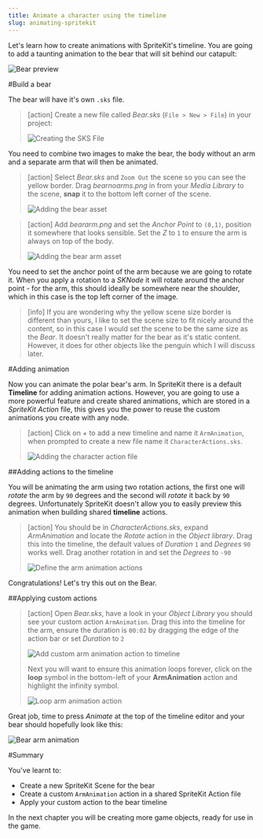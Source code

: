 ```yaml
---
title: Animate a character using the timeline
slug: animating-spritekit
---
```


Let's learn how to create animations with SpriteKit's timeline. You are going to add a taunting animation to the bear that will sit behind our catapult:

![Bear preview](../Tutorial-Images/bear_inaction_preview.png)

#Build a bear

The bear will have it's own `.sks` file.

> [action]
> Create a new file called *Bear.sks* (`File > New > File`) in your project:
>
> ![Creating the SKS File](../Tutorial-Images/xcode_add_sks.png)

You need to combine two images to make the bear, the body without an arm and a separate arm that will then be animated.

> [action]
> Select *Bear.sks* and `Zoom Out` the scene so you can see the yellow border.
> Drag *bearnoarms.png* in from your *Media Library* to the scene, **snap** it to the bottom left corner of the scene.
>
> ![Adding the bear asset](../Tutorial-Images/xcode_spritekit_add_bearnoarm.png)

<!--  -->

> [action]
> Add *beararm.png* and set the *Anchor Point* to `(0,1)`, position it somewhere that looks sensible.
> Set the *Z* to `1` to ensure the arm is always on top of the body.
>
> ![Adding the bear arm asset](../Tutorial-Images/xcode_spritekit_add_bear_arm.png)

You need to set the anchor point of the arm because we are going to rotate it. When you apply a rotation to a *SKNode* it will rotate around the anchor point - for the arm, this should ideally be somewhere near the shoulder, which in this case is the top left corner of the image.

> [info]
>If you are wondering why the yellow scene size border is different than yours, I like to set the scene size to fit nicely around the content, so in this case I would set the scene to be the same size as the *Bear*.
> It doesn't really matter for the bear as it's static content.  However, it does for other objects like the penguin which I will discuss later.

#Adding animation

Now you can animate the polar bear's arm. In SpriteKit there is a default **Timeline** for adding animation actions.  However, you are going to use a more powerful feature and create shared animations, which are stored in a *SpriteKit Action* file, this gives you the power to reuse the custom animations you create with any node.

> [action]
> Click on *+* to add a new timeline and name it `ArmAnimation`, when prompted to create a new file name it `CharacterActions.sks`.
>
> ![Adding the character action file](../Tutorial-Images/xcode_spritekit_add_action_sheet.png)
>

##Adding actions to the timeline

You will be animating the arm using two rotation actions, the first one will *rotate* the arm by `90` degrees and the second will *rotate* it back by `90` degrees.  Unfortunately SpriteKit doesn't allow you to easily preview this animation when building shared **timeline** actions.

> [action]
> You should be in *CharacterActions.sks*, expand *ArmAnimation* and locate the *Rotate* action in the *Object library*.
> Drag this into the timeline, the default values of *Duration* `1` and *Degrees* `90` works well.
> Drag another rotation in and set the *Degrees* to `-90`
>
> ![Define the arm animation actions](../Tutorial-Images/xcode_spritekit_arm_animation_timeline.png)
>

Congratulations! Let's try this out on the Bear.

##Applying custom actions

> [action]
> Open *Bear.sks*, have a look in your *Object Library* you should see your custom action `ArmAnimation`.
> Drag this into the timeline for the arm, ensure the duration is `00:02` by dragging the edge of the action bar or set *Duration* to `2`
>
> ![Add custom arm animation action to timeline](../Tutorial-Images/xcode_spritekit_timeline_add_arm_animation.png)
>
> Next you will want to ensure this animation loops forever, click on the **loop** symbol in the bottom-left of your **ArmAnimation** action and highlight the infinity symbol.
>
> ![Loop arm animation action](../Tutorial-Images/xcode_spritekit_timeline_arm_animation_loop.png)
>

Great job, time to press *Animate* at the top of the timeline editor and your bear should hopefully look like this:

![Bear arm animation](../Tutorial-Images/bear_arm.gif)

#Summary

You've learnt to:

- Create a new SpriteKit Scene for the bear
- Create a custom `ArmAnimation` action in a shared SpriteKit Action file
- Apply your custom action to the bear timeline

In the next chapter you will be creating more game objects, ready for use in the game.
